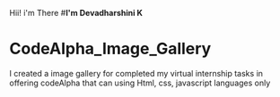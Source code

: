 Hii! i'm There
#**I'm Devadharshini K**
# CodeAlpha_Image_Gallery
I created a image gallery for completed my virtual internship tasks in offering codeAlpha
that can using Html, css, javascript languages only
